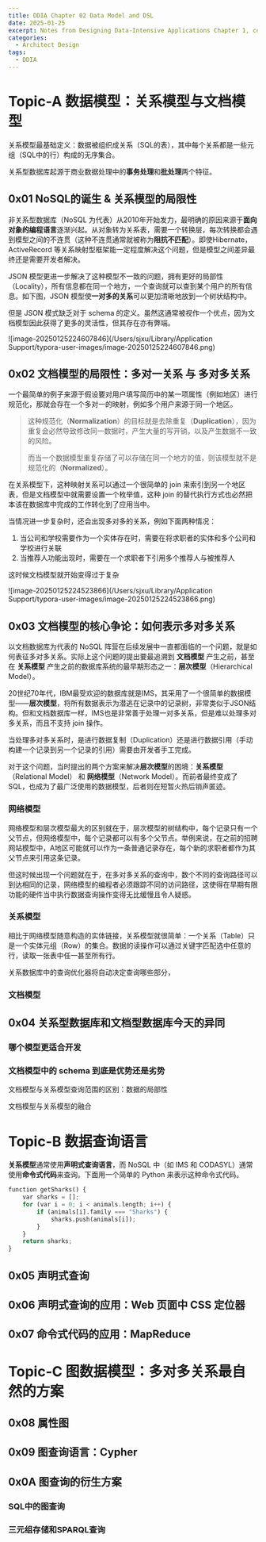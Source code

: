 ```yaml
---
title: DDIA Chapter 02 Data Model and DSL
date: 2025-01-25
excerpt: Notes from Designing Data-Intensive Applications Chapter 1, covering reliability, scalability, and maintainability in data systems. Key topics include handling hardware/software faults, human errors, load and performance analysis, operability, simplicity, and evolvability. Highlights include Twitter's architecture evolution and techniques like abstraction, monitoring, and testing to build robust, efficient, and adaptive systems.
categories:
  - Architect Design
tags:
  - DDIA
---
```



# Topic-A 数据模型：关系模型与文档模型

关系模型最基础定义：数据被组织成关系（SQL的表），其中每个关系都是一些元组（SQL中的行）构成的无序集合。

关系型数据库起源于商业数据处理中的**事务处理**和**批处理**两个特征。

## 0x01 NoSQL的诞生 & 关系模型的局限性

非关系型数据库（NoSQL 为代表）从2010年开始发力，最明确的原因来源于**面向对象的编程语言**逐渐兴起。从对象转为关系表，需要一个转换层，每次转换都会遇到模型之间的不连贯（这种不连贯通常就被称为**阻抗不匹配**）。即使Hibernate，ActiveRecord 等关系映射型框架能一定程度解决这个问题，但是模型之间差异最终还是需要开发者解决。

JSON 模型更进一步解决了这种模型不一致的问题，拥有更好的局部性（Locality），所有信息都在同一个地方，一个查询就可以查到某个用户的所有信息。如下图，JSON 模型使**一对多的关系**可以更加清晰地放到一个树状结构中。

但是 JSON 模式缺乏对于 schema 的定义。虽然这通常被视作一个优点，因为文档模型因此获得了更多的灵活性，但其存在亦有弊端。

![image-20250125224607846](/Users/sjxu/Library/Application Support/typora-user-images/image-20250125224607846.png)



## 0x02 文档模型的局限性：多对一关系 与 多对多关系

一个最简单的例子来源于假设要对用户填写简历中的某一项属性（例如地区）进行规范化，那就会存在一个多对一的映射，例如多个用户来源于同一个地区。

> 这种规范化（**Normalization**）的目标就是去除重复（**Duplication**），因为重复会必然导致修改同一数据时，产生大量的写开销，以及产生数据不一致的风险。
>
> 而当一个数据模型重复存储了可以存储在同一个地方的值，则该模型就不是规范化的（**Normalized**）。

在关系模型下，这种映射关系可以通过一个很简单的 join 来索引到另一个地区表，但是文档模型中就需要设置一个枚举值，这种 join 的替代执行方式也必然把本该在数据库中完成的工作转化到了应用当中。

当情况进一步复杂时，还会出现多对多的关系，例如下面两种情况：

1. 当公司和学校需要作为一个实体存在时，需要在将求职者的实体和多个公司和学校进行关联
2. 当推荐人功能出现时，需要在一个求职者下引用多个推荐人与被推荐人

这时候文档模型就开始变得过于复杂

![image-20250125224523866](/Users/sjxu/Library/Application Support/typora-user-images/image-20250125224523866.png)



## 0x03 文档模型的核心争论：如何表示多对多关系

以文档数据库为代表的 NoSQL 阵营在后续发展中一直都面临的一个问题，就是如何表征多对多关系。实际上这个问题的提出要最追溯到 **文档模型** 产生之前，甚至在 **关系模型** 产生之前的数据库系统的最早期形态之一：**层次模型**（Hierarchical Model）。

20世纪70年代，IBM最受欢迎的数据库就是IMS，其采用了一个很简单的数据模型——**层次模型**，将所有数据表示为潜逃在记录中的记录树，非常类似于JSON结构。但和文档数据库一样，IMS也是非常善于处理一对多关系，但是难以处理多对多关系，而且不支持 join 操作。

当处理多对多关系时，是进行数据复制（Duplication）还是进行数据引用（手动构建一个记录到另一个记录的引用）需要由开发者手工完成。

对于这个问题，当时提出的两个方案来解决**层次模型**的困境：**关系模型**（Relational Model） 和 **网络模型**（Network Model）。而前者最终变成了 SQL，也成为了最广泛使用的数据模型，后者则在短暂火热后销声匿迹。

### 网络模型

网络模型和层次模型最大的区别就在于，层次模型的树结构中，每个记录只有一个父节点，但网络模型中，每个记录都可以有多个父节点。举例来说，在之前的招聘网站模型中，A地区可能就可以作为一条普通记录存在，每个新的求职者都作为其父节点来引用这条记录。

但这时候出现一个问题就在于，在多对多关系的查询中，数个不同的查询路径可以到达相同的记录，网络模型的编程者必须跟踪不同的访问路径，这使得在早期有限功能的硬件当中执行数据查询操作变得无比缓慢且令人疑惑。

### 关系模型

相比于网络模型随意构造的实体链接，关系模型就很简单：一个关系（Table）只是一个实体元组（Row）的集合。数据的读操作可以通过关键字匹配选中任意的行，读取一张表中任一甚至所有行。

关系数据库中的查询优化器将自动决定查询哪些部分，

### 文档模型

## 0x04 关系型数据库和文档型数据库今天的异同

### 哪个模型更适合开发

### 文档模型中的 schema 到底是优势还是劣势

文档模型与关系模型查询范围的区别：数据的局部性

文档模型与关系模型的融合

# Topic-B 数据查询语言

**关系模型**通常使用**声明式查询语言**，而 NoSQL 中（如 IMS 和 CODASYL）通常使用**命令式代码**来查询。下面用一个简单的 Python 来表示这种命令式代码。

```python
function getSharks() {
    var sharks = [];
    for (var i = 0; i < animals.length; i++) {
        if (animals[i].family === "Sharks") {
            sharks.push(animals[i]);
        }
    }
    return sharks;
}
```

## 0x05 声明式查询

## 0x06 声明式查询的应用：Web 页面中 CSS 定位器

## 0x07 命令式代码的应用：MapReduce

# Topic-C 图数据模型：多对多关系最自然的方案

## 0x08 属性图

## 0x09 图查询语言：Cypher

## 0x0A 图查询的衍生方案

### SQL中的图查询

### 三元组存储和SPARQL查询

